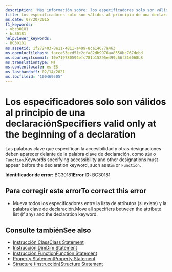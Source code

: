 ```yaml
---
description: 'Más información sobre: los especificadores solo son válidos al principio de una declaración'
title: Los especificadores solo son válidos al principio de una declaración
ms.date: 07/20/2015
f1_keywords:
- vbc30181
- bc30181
helpviewer_keywords:
- BC30181
ms.assetid: 1f272403-8e11-4811-a499-8ca14077a463
ms.openlocfilehash: facca63eed51c2cfa82db9976aa8550bc767debd
ms.sourcegitcommit: 10e719780594efc781b15295e499c66f316068b8
ms.translationtype: MT
ms.contentlocale: es-ES
ms.lasthandoff: 02/14/2021
ms.locfileid: "100469505"
---
```

# <a name="specifiers-valid-only-at-the-beginning-of-a-declaration"></a><span data-ttu-id="00708-103">Los especificadores solo son válidos al principio de una declaración</span><span class="sxs-lookup"><span data-stu-id="00708-103">Specifiers valid only at the beginning of a declaration</span></span>

<span data-ttu-id="00708-104">Las palabras clave que especifican la accesibilidad y otras designaciones deben aparecer delante de la palabra clave de declaración, como `Dim` o `Function`.</span><span class="sxs-lookup"><span data-stu-id="00708-104">Keywords specifying accessibility and other designations must appear before the declaration keyword, such as `Dim` or `Function`.</span></span>  
  
 <span data-ttu-id="00708-105">**Identificador de error:** BC30181</span><span class="sxs-lookup"><span data-stu-id="00708-105">**Error ID:** BC30181</span></span>  
  
## <a name="to-correct-this-error"></a><span data-ttu-id="00708-106">Para corregir este error</span><span class="sxs-lookup"><span data-stu-id="00708-106">To correct this error</span></span>  
  
- <span data-ttu-id="00708-107">Mueva todos los especificadores entre la lista de atributos (si existe) y la palabra clave de declaración.</span><span class="sxs-lookup"><span data-stu-id="00708-107">Move all specifiers between the attribute list (if any) and the declaration keyword.</span></span>  
  
## <a name="see-also"></a><span data-ttu-id="00708-108">Consulte también</span><span class="sxs-lookup"><span data-stu-id="00708-108">See also</span></span>

- [<span data-ttu-id="00708-109">Instrucción Class</span><span class="sxs-lookup"><span data-stu-id="00708-109">Class Statement</span></span>](../language-reference/statements/class-statement.md)
- [<span data-ttu-id="00708-110">Instrucción Dim</span><span class="sxs-lookup"><span data-stu-id="00708-110">Dim Statement</span></span>](../language-reference/statements/dim-statement.md)
- [<span data-ttu-id="00708-111">Instrucción Function</span><span class="sxs-lookup"><span data-stu-id="00708-111">Function Statement</span></span>](../language-reference/statements/function-statement.md)
- [<span data-ttu-id="00708-112">Property Statement</span><span class="sxs-lookup"><span data-stu-id="00708-112">Property Statement</span></span>](../language-reference/statements/property-statement.md)
- [<span data-ttu-id="00708-113">Structure (Instrucción)</span><span class="sxs-lookup"><span data-stu-id="00708-113">Structure Statement</span></span>](../language-reference/statements/structure-statement.md)
